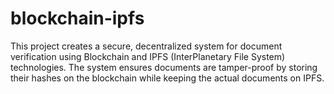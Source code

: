 # blockchain-ipfs
This project creates a secure, decentralized system for document verification using Blockchain and IPFS (InterPlanetary File System) technologies. The system ensures documents are tamper-proof by storing their hashes on the blockchain while keeping the actual documents on IPFS.
